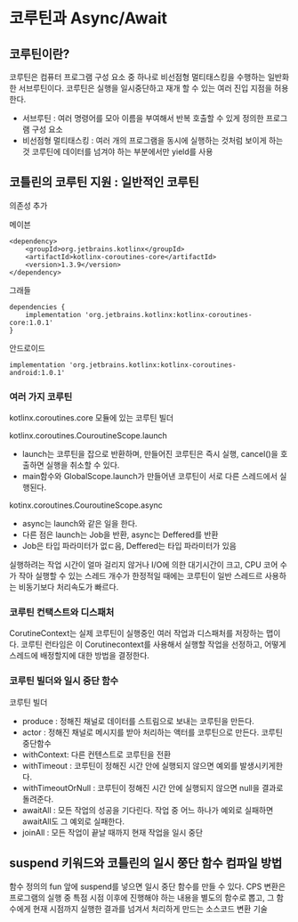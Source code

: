 # 코루틴과 Async/Await

## 코루틴이란?
코루틴은 컴퓨터 프로그램 구성 요소 중 하나로 비선점형 멀티태스킹을 수행하는 일반화한 서브루틴이다. 코루틴은 실행을 일시중단하고 재개 할 수 있는 여러 진입 지점을 허용한다.
- 서브루틴 : 여러 명령어를 모아 이름을 부여해서 반복 호출할 수 있게 정의한 프로그램 구성 요소
- 비선점형 멀티태스킹 : 여러 개의 프로그램을 동시에 실행하는 것처럼 보이게 하는 것
코루틴에 데이터를 넘겨야 하는 부분에서만 yield를 사용

## 코틀린의 코루틴 지원 : 일반적인 코루틴
의존성 추가

메이븐
~~~
<dependency>
    <groupId>org.jetbrains.kotlinx</groupId>
    <artifactId>kotlinx-coroutines-core</artifactId>
    <version>1.3.9</version>
</dependency>
~~~
그래들
~~~
dependencies {
    implementation 'org.jetbrains.kotlinx:kotlinx-coroutines-core:1.0.1'
}
~~~
안드로이드
~~~
implementation 'org.jetbrains.kotlinx:kotlinx-coroutines-android:1.0.1'
~~~
### 여러 가지 코루틴
kotlinx.coroutines.core 모듈에 있는 코루틴 빌더

kotlinx.coroutines.CouroutineScope.launch 
- launch는 코루틴을 잡으로 반환하며, 만들어진 코루틴은 즉시 실행, cancel()을 호출하면 실행을 취소할 수 있다.
- main함수와 GlobalScope.launch가 만들어낸 코루틴이 서로 다른 스레드에서 실행된다.

kotinx.coroutines.CouroutineScope.async
- async는 launch와 같은 일을 한다. 
- 다른 점은 launch는 Job을 반환, async는 Deffered를 반환
- Job은 타입 파라미터가 없ㄷ음, Deffered는 타입 파라미터가 있음

실행하려는 작업 시간이 얼마 걸리지 않거나 I/O에 의한 대기시간이 크고, CPU 코어 수가 작아 실행할 수 있는 스레드 개수가 한정적일 때에는 코루틴이 일반 스레드르 사용하는 비동기보다 처리속도가 빠르다.

### 코루틴 컨택스트와 디스패처
CorutineContext는 실제 코루틴이 실행중인 여러 작업과 디스패처를 저장하는 맵이다. 코루틴 런타임은 이 Corutinecontext를 사용해서 실행할 작업을 선정하고, 어떻게 스레드에 배정할지에 대한 방법을 결정한다.

### 코루틴 빌더와 일시 중단 함수
코루틴 빌더
- produce : 정해진 채널로 데이터를 스트림으로 보내는 코루틴을 만든다.
- actor : 정해진 채널로 메시지를 받아 처리하는 액터를 코루틴으로 만든다.
코루틴 중단함수
- withContext: 다른 컨텐스트로 코루틴을 전환
- withTimeout : 코루틴이 정해진 시간 안에 실행되지 않으면 예외를 발생시키게한다.
- withTimeoutOrNull : 코루틴이 정해진 시간 안에 실행되지 않으면 null을 결과로 돌려준다.
- awaitAll :  모든 작업의 성공을 기다린다. 작업 중 어느 하나가 예외로 실패하면 awaitAll도 그 예외로 실패한다.
- joinAll : 모든 작업이 끝날 때까지 현재 작업을 일시 중단

## suspend 키워드와 코틀린의 일시 쭝단 함수 컴파일 방법
함수 정의의 fun 앞에 suspend를 넣으면 일시 중단 함수를 만들 수 있다.
CPS 변환은 프로그램의 실행 중 특점 시점 이후에 진행해야 하는 내용을 별도의 함수로 뽑고, 그 함수에게 현재 시점까지 실행한 결과를 넘겨서 처리하게 만드는 소스코드 변환 기술
